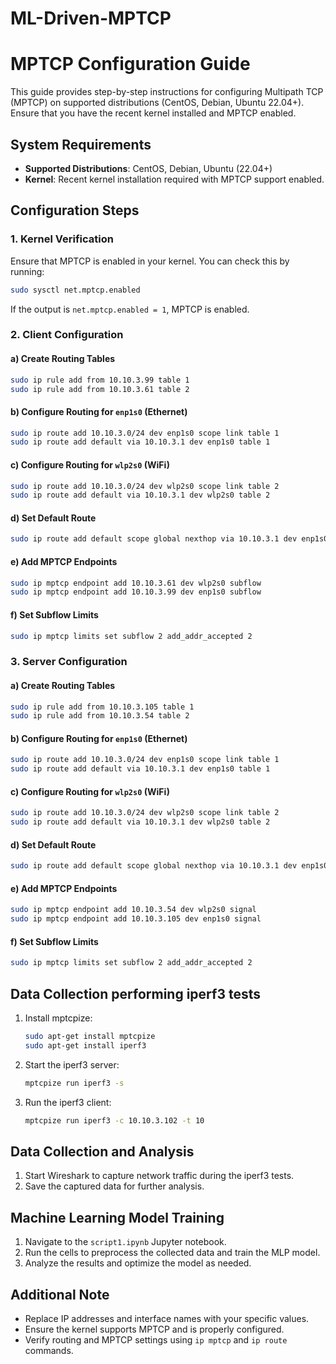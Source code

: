 # ML-Driven-MPTCP
# MPTCP Configuration Guide

This guide provides step-by-step instructions for configuring Multipath TCP (MPTCP) on supported distributions (CentOS, Debian, Ubuntu 22.04+). Ensure that you have the recent kernel installed and MPTCP enabled.

## System Requirements

- **Supported Distributions**: CentOS, Debian, Ubuntu (22.04+)
- **Kernel**: Recent kernel installation required with MPTCP support enabled.

## Configuration Steps

### 1. Kernel Verification

Ensure that MPTCP is enabled in your kernel. You can check this by running:
```bash
sudo sysctl net.mptcp.enabled
```
If the output is `net.mptcp.enabled = 1`, MPTCP is enabled.

### 2. Client Configuration

#### a) Create Routing Tables
```bash
sudo ip rule add from 10.10.3.99 table 1
sudo ip rule add from 10.10.3.61 table 2
```

#### b) Configure Routing for `enp1s0` (Ethernet)
```bash
sudo ip route add 10.10.3.0/24 dev enp1s0 scope link table 1
sudo ip route add default via 10.10.3.1 dev enp1s0 table 1
```

#### c) Configure Routing for `wlp2s0` (WiFi)
```bash
sudo ip route add 10.10.3.0/24 dev wlp2s0 scope link table 2
sudo ip route add default via 10.10.3.1 dev wlp2s0 table 2
```

#### d) Set Default Route
```bash
sudo ip route add default scope global nexthop via 10.10.3.1 dev enp1s0
```

#### e) Add MPTCP Endpoints
```bash
sudo ip mptcp endpoint add 10.10.3.61 dev wlp2s0 subflow
sudo ip mptcp endpoint add 10.10.3.99 dev enp1s0 subflow
```

#### f) Set Subflow Limits
```bash
sudo ip mptcp limits set subflow 2 add_addr_accepted 2
```

### 3. Server Configuration

#### a) Create Routing Tables
```bash
sudo ip rule add from 10.10.3.105 table 1
sudo ip rule add from 10.10.3.54 table 2
```

#### b) Configure Routing for `enp1s0` (Ethernet)
```bash
sudo ip route add 10.10.3.0/24 dev enp1s0 scope link table 1
sudo ip route add default via 10.10.3.1 dev enp1s0 table 1
```

#### c) Configure Routing for `wlp2s0` (WiFi)
```bash
sudo ip route add 10.10.3.0/24 dev wlp2s0 scope link table 2
sudo ip route add default via 10.10.3.1 dev wlp2s0 table 2
```

#### d) Set Default Route
```bash
sudo ip route add default scope global nexthop via 10.10.3.1 dev enp1s0
```

#### e) Add MPTCP Endpoints
```bash
sudo ip mptcp endpoint add 10.10.3.54 dev wlp2s0 signal
sudo ip mptcp endpoint add 10.10.3.105 dev enp1s0 signal
```

#### f) Set Subflow Limits
```bash
sudo ip mptcp limits set subflow 2 add_addr_accepted 2
```


## Data Collection performing iperf3 tests

1. Install mptcpize:
    
    ```bash
    sudo apt-get install mptcpize 
    sudo apt-get install iperf3
    ```
    
2. Start the iperf3 server:
    
    ```bash
    mptcpize run iperf3 -s
    ```
    
3. Run the iperf3 client:
    
    ```bash
    mptcpize run iperf3 -c 10.10.3.102 -t 10
    ```
    

## Data Collection and Analysis

1. Start Wireshark to capture network traffic during the iperf3 tests.
2. Save the captured data for further analysis.

## Machine Learning Model Training

1. Navigate to the `script1.ipynb` Jupyter notebook.
2. Run the cells to preprocess the collected data and train the MLP model.
3. Analyze the results and optimize the model as needed.


## Additional Note
- Replace IP addresses and interface names with your specific values.
- Ensure the kernel supports MPTCP and is properly configured.
- Verify routing and MPTCP settings using `ip mptcp` and `ip route` commands.

